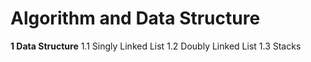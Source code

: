 # Algorithm and Data Structure

**1 Data Structure**
1.1 Singly Linked List
1.2 Doubly Linked List
1.3 Stacks
